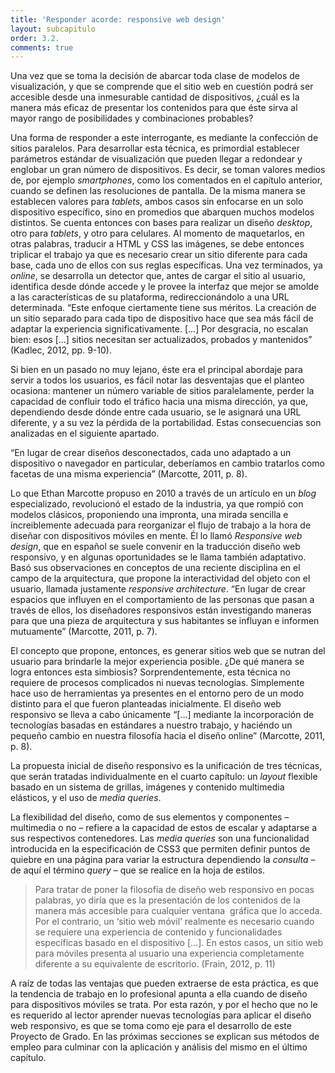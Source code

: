 ```yaml
---
title: 'Responder acorde: responsive web design'
layout: subcapitulo
order: 3.2.
comments: true
---
```


Una vez que se toma la decisión de abarcar toda clase de modelos de visualización, y que se comprende que el sitio web en cuestión podrá ser accesible desde una inmesurable cantidad de dispositivos, ¿cuál es la manera más eficaz de presentar los contenidos para que éste sirva al mayor rango de posibilidades y combinaciones probables?

Una forma de responder a este interrogante, es mediante la confección de sitios paralelos. Para desarrollar esta técnica, es primordial establecer parámetros estándar de visualización que pueden llegar a redondear y englobar un gran número de dispositivos. Es decir, se toman valores medios de, por ejemplo _smartphones_, como los comentados en el capítulo anterior, cuando se definen las resoluciones de pantalla. De la misma manera se establecen valores para _tablets_, ambos casos sin enfocarse en un solo dispositivo específico, sino en promedios que abarquen muchos modelos distintos. Se cuenta entonces con bases para realizar un diseño _desktop_, otro para _tablets_, y otro para celulares. Al momento de maquetarlos, en otras palabras, traducir a HTML y CSS las imágenes, se debe entonces triplicar el trabajo ya que es necesario crear un sitio diferente para cada base, cada uno de ellos con sus reglas específicas. Una vez terminados, ya _online_, se desarrolla un detector que, antes de cargar el sitio al usuario, identifica desde dónde accede y le provee la interfaz que mejor se amolde a las características de su plataforma, redireccionándolo a una URL determinada. “Este enfoque ciertamente tiene sus méritos. La creación de un sitio separado para cada tipo de dispositivo hace que sea más fácil de adaptar la experiencia significativamente. [...] Por desgracia, no escalan bien: esos [...] sitios necesitan ser actualizados, probados y mantenidos” (Kadlec, 2012, pp. 9-10).

Si bien en un pasado no muy lejano, éste era el principal abordaje para servir a todos los usuarios, es fácil notar las desventajas que el planteo ocasiona: mantener un número variable de sitios paralelamente, perder la capacidad de confluir todo el tráfico hacia una misma dirección, ya que, dependiendo desde dónde entre cada usuario, se le asignará una URL diferente, y a su vez la pérdida de la portabilidad. Estas consecuencias son analizadas en el siguiente apartado.

“En lugar de crear diseños desconectados, cada uno adaptado a un dispositivo o navegador en particular, deberíamos en cambio tratarlos como facetas de una misma experiencia” (Marcotte, 2011, p. 8).

Lo que Ethan Marcotte propuso en 2010 a través de un artículo en un _blog_ especializado, revolucionó el estado de la industria, ya que rompió con modelos clásicos, proponiendo una impronta, una mirada sencilla e íncreiblemente adecuada para reorganizar el flujo de trabajo a la hora de diseñar con dispositivos móviles en mente. Él lo llamó _Responsive web design_, que en español se suele convenir en la traducción diseño web responsivo, y en algunas oportunidades se le llama también adaptativo. Basó sus observaciones en conceptos de una reciente disciplina en el campo de la arquitectura, que propone la interactividad del objeto con el usuario, llamada justamente _responsive architecture_. “En lugar de crear espacios que influyen en el comportamiento de las personas que pasan a través de ellos, los diseñadores responsivos están investigando maneras para que una pieza de arquitectura y sus habitantes se influyan e informen mutuamente” (Marcotte, 2011, p. 7).

El concepto que propone, entonces, es generar sitios web que se nutran del usuario para brindarle la mejor experiencia posible. ¿De qué manera se logra entonces esta simbiosis? Sorprendentemente, esta técnica no requiere de procesos complicados ni nuevas tecnologías. Simplemente hace uso de herramientas ya presentes en el entorno pero de un modo distinto para el que fueron planteadas inicialmente. El diseño web responsivo se lleva a cabo únicamente “[…] mediante la incorporación de tecnologías basadas en estándares a nuestro trabajo, y haciéndo un pequeño cambio en nuestra filosofía hacia el diseño online” (Marcotte, 2011, p. 8).

La propuesta inicial de diseño responsivo es la unificación de tres técnicas, que serán tratadas individualmente en el cuarto capítulo: un _layout_ flexible basado en un sistema de grillas, imágenes y contenido multimedia elásticos, y el uso de _media queries_.

La flexibilidad del diseño, como de sus elementos y componentes – multimedia o no – refiere a la capacidad de estos de escalar y adaptarse a sus respectivos contenedores. Las _media queries_ son una funcionalidad introducida en la especificación de CSS3 que permiten definir puntos de quiebre en una página para variar la estructura dependiendo la _consulta_ – de aquí el término _query_ – que se realice en la hoja de estilos.

> Para tratar de poner la filosofía de diseño web responsivo en pocas palabras, yo diría que es la presentación de los contenidos de la manera más accesible para cualquier ventana  gráfica que lo acceda. Por el contrario, un ‘sitio web móvil’ realmente es necesario cuando se requiere una experiencia de contenido y funcionalidades específicas basado en el dispositivo […]. En estos casos, un sitio web para móviles presenta al usuario una experiencia completamente diferente a su equivalente de escritorio. (Frain, 2012, p. 11)

A raíz de todas las ventajas que pueden extraerse de esta práctica, es que la tendencia de trabajo en lo profesional apunta a ella cuando de diseño para dispositivos móviles se trata. Por esta razón, y por el hecho que no le es requerido al lector aprender nuevas tecnologías para aplicar el diseño web responsivo, es que se toma como eje para el desarrollo de este Proyecto de Grado. En las próximas secciones se explican sus métodos de empleo para culminar con la aplicación y análisis del mismo en el último capítulo.
